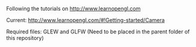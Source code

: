 Following the tutorials on http://www.learnopengl.com

Current: http://www.learnopengl.com/#!Getting-started/Camera

Required files: GLEW and GLFW (Need to be placed in the parent folder of this repository)
